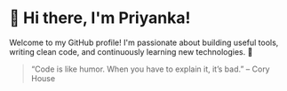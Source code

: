 # 👋 Hi there, I'm Priyanka!

Welcome to my GitHub profile! I'm passionate about building useful tools, writing clean code, and continuously learning new technologies. 🚀

> “Code is like humor. When you have to explain it, it’s bad.” – Cory House
